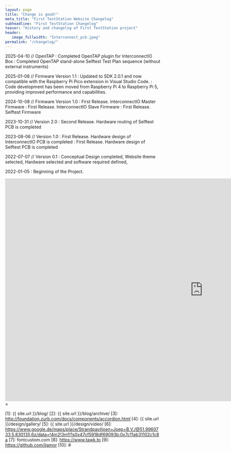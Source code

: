 ```yaml
---
layout: page
title: "Change is good!"
meta_title: "First TestStation Website Changelog"
subheadline: "First TestStation Changelog"
teaser: "History and changelog of First TestStation project"
header:
   image_fullwidth: "Interconnect_pcb.jpeg"
permalink: "/changelog/"
---
```


2025-04-10 // OpenTAP
:   Completed OpenTAP plugin for InterconnectIO Box
:   Completed OpenTAP stand-alone Selftest Test Plan sequence (without  external instruments)

2025-01-08 // Firmware Version 1.1 
:   Updated to SDK 2.0.1 and now compatible with the Raspberry Pi Pico extension in Visual Studio Code.
:   Code development has been moved from Raspberry Pi 4 to Raspberry Pi 5, providing improved performance and capabilities.

2024-10-08 // Firmware Version 1.0 
:   First Release.  InterconnectIO Master Firmware
:   First Release.  InterconnectIO Slave Firmware
:   First Release.  Selftest Firmware

2023-10-31 // Version 2.0
:   Second Release. Hardware routing of Selftest PCB is completed

2023-08-06 // Version 1.0
:   First Release. Hardware design of InterconnectIO PCB is completed
:   First Release. Hardware design of Selftest PCB is completed

2022-07-07 // Version 0.1
:   Conceptual Design completed, Website theme selected, Hardware selected and software required defined,

2022-01-05
:   Beginning of the Project.



<div id="videoModal" class="reveal-modal large" data-reveal="">
  <div class="flex-video widescreen vimeo" style="display: block;">
    <iframe width="1280" height="720" src="https://www.youtube.com/embed/3b5zCFSmVvU" frameborder="0" allowfullscreen></iframe>
  </div>
  <a class="close-reveal-modal">&#215;</a>
</div>


 [1]: {{ site.url }}/blog/
 [2]: {{ site.url }}/blog/archive/
 [3]: http://foundation.zurb.com/docs/components/accordion.html
 [4]: {{ site.url }}/design/gallery/
 [5]: {{ site.url }}/design/video/
 [6]: https://www.google.de/maps/place/Strandpaviljoen+Joep+B.V./@51.9960733,5.830135,6z/data=!4m2!3m1!1s0x47cf5918df69093b:0x7c11ab31102c1c8a
 [7]: fontcustom.com
 [8]: https://www.tawk.to
 [9]: https://github.com/jjamor
 [10]: #